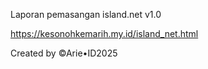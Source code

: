  Laporan pemasangan island.net v1.0

https://kesonohkemarih.my.id/island_net.html

Created by ©Arie•ID2025
